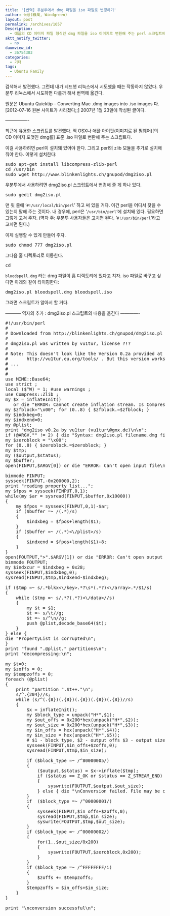 ```yaml
---
title: '[번역] 우분투에서 dmg 파일을 iso 파일로 변경하기'
author: 녹풍(綠風, Windgreen)
layout: post
permalink: /archives/1057
Description:
  - 애플의 CD 이미지 파일 형식인 dmg 파일을 iso 이미지로 변환해 주는 perl 스크립트에 대한 설명입니다. 우분투 사용자들이 편하게 사용할 수 있도록 설명하고 있습니다. 물론 다른 운영체제 사용자들도 perl을 사용할 줄 안다면 역시 가져다 쓸 수 있을 것입니다.
aktt_notify_twitter:
  - no
daumview_id:
  - 36754303
categories:
  - 기타
tags:
  - Ubuntu Family
---
```

검색해서 발견했다. 그런데 내가 레드햇 리눅스에서 시도했을 때는 작동하지 않았다. 우분투 리눅스에서 시도하면 다를까 해서 번역해 옮긴다.

원문은 Ubuntu Quicktip – Converting Mac .dmg images into .iso images 다. [2012-07-16 원본 사이트가 사라졌다;;] 2007년 1월 23일에 작성된 글이다.

&#8212;&#8212;&#8212;&#8212;&#8212;-

최근에 유용한 스크립트를 발견했다. 맥 OSX나 애플 아이팟(이미지로 된 펌웨어)[의 CD 이미지 포맷인 dmg를] 표준 .iso 파일로 변환해 주는 스크립트다.

이걸 사용하려면 perl이 설치돼 있어야 한다. 그리고 perl의 zlib 모듈을 추가로 설치해 줘야 한다. 이렇게 설치한다:

<pre class="brush: bash; gutter: true; first-line: 1">sudo apt-get install libcompress-zlib-perl
cd /usr/bin
sudo wget http://www.blinkenlights.ch/gnupod/dmg2iso.pl</pre>

우분투에서 사용하려면 dmg2iso.pl 스크립트에서 변경해 줄 게 하나 있다.

<pre class="brush:shell">sudo gedit dmg2iso.pl</pre>

맨 윗 줄에 ‘`#!/usr/local/bin/perl`’ 하고 써 있을 거다. 이건 perl을 어디서 찾을 수 있는지 말해 주는 것이다. 내 경우에, perl은 ‘`/usr/bin/perl`’에 설치돼 있다. 필요하면 그렇게 고쳐 주자. (역자 주: 우분투 사용자들은 고치면 된다. ‘`#!/usr/bin/perl`’라고 고치면 된다.)

이제 실행할 수 있게 만들어 주자.

<pre class="brush:shell">sudo chmod 777 dmg2iso.pl</pre>

그다음 홈 디렉토리로 이동한다.

<pre>cd</pre>

`bloodspell.dmg` 라는 dmg 파일이 홈 디렉토리에 있다고 치자. iso 파일로 바꾸고 싶다면 아래와 같이 타이핑한다:

<pre class="brush:shell">dmg2iso.pl bloodspell.dmg bloodspell.iso</pre>

그러면 스크립트가 알아서 할 거다.

&#8212;&#8212;&#8212;&#8211; 역자의 추가 : dmg2iso.pl 스크립트의 내용을 옮긴다 &#8212;&#8212;&#8212;&#8212;-

<pre class="brush: perl; gutter: true; first-line: 1">#!/usr/bin/perl
#
# Downloaded from http://blinkenlights.ch/gnupod/dmg2iso.pl
#
# dmg2iso.pl was written by vu1tur, license ?!?
#
# Note: This doesn&#039;t look like the Version 0.2a provided at
#       http://vu1tur.eu.org/tools/ . But this version works with Apples iPod-Firmware dmg images..
# ...
#
#
use MIME::Base64;
use strict ;
local ($^W) = 1; #use warnings ;
use Compress::Zlib ;
my $x = inflateInit()
   or die "ERROR: Cannot create inflation stream. Is Compress::zlib installed?\n" ;
my $zfblock="\x00"; for (0..8) { $zfblock.=$zfblock; }
my $indxbeg=0;
my $indxend=0;
my @plist;
print "dmg2iso v0.2a by vu1tur (vu1tur\@gmx.de)\n\n";
if (@ARGV."" != 2) { die "Syntax: dmg2iso.pl filename.dmg filename.iso\n"; }
my $zeroblock = "\x00";
for (0..8) { $zeroblock.=$zeroblock; }
my $tmp;
my ($output,$status);
my $buffer;
open(FINPUT,$ARGV[0]) or die "ERROR: Can&#039;t open input file\n";

binmode FINPUT;
sysseek(FINPUT,-0x200000,2);
print "reading property list...";
my $fpos = sysseek(FINPUT,0,1);
while(my $ar = sysread(FINPUT,$buffer,0x10000))
{
	my $fpos = sysseek(FINPUT,0,1)-$ar;
	if ($buffer =~ /(.*)/s)
	{
		$indxbeg = $fpos+length($1);
	}
	if ($buffer =~ /(.*)&lt;\/plist&gt;/s)
	{
		$indxend = $fpos+length($1)+8;
	}
}
open(FOUTPUT,"&gt;".$ARGV[1]) or die "ERROR: Can&#039;t open output file\n";
binmode FOUTPUT;
my $indxcur = $indxbeg + 0x28;
sysseek(FINPUT,$indxbeg,0);
sysread(FINPUT,$tmp,$indxend-$indxbeg);

if ($tmp =~ s/.*blkx&lt;\/key&gt;.*?\s*(.*?)&lt;\/array&gt;.*/$1/s)
{
	while ($tmp =~ s/.*?(.*?)&lt;\/data&gt;//s)
	{
		my $t = $1;
		$t =~ s/\t//g;
		$t =~ s/^\n//g;
		push @plist,decode_base64($t);
	}
} else {
die "PropertyList is corrupted\n";
}
print "found ".@plist." partitions\n";
print "decompressing:\n";

my $t=0;
my $zoffs = 0;
my $tempzoffs = 0;
foreach (@plist)
{
	print "partition ".$t++."\n";
	s/^.{204}//s;
	while (s/^(.{8})(.{8})(.{8})(.{8})(.{8})//s)
	{
		$x = inflateInit();
		my $block_type = unpack("H*",$1);
		my $out_offs = 0x200*hex(unpack("H*",$2));
		my $out_size = 0x200*hex(unpack("H*",$3));
		my $in_offs = hex(unpack("H*",$4));
		my $in_size = hex(unpack("H*",$5));
		# $1 - block type, $2 - output offs $3 - output size $4 input offset $5 - input size
		sysseek(FINPUT,$in_offs+$zoffs,0);
		sysread(FINPUT,$tmp,$in_size);

		if ($block_type =~ /^80000005/)
		{
			($output,$status) = $x-&gt;inflate($tmp);
			if ($status == Z_OK or $status == Z_STREAM_END)
			{
				syswrite(FOUTPUT,$output,$out_size);
			} else { die "\nConversion failed. File may be corrupted.\n"; }
		}
		if  ($block_type =~ /^00000001/)
		{
			sysseek(FINPUT,$in_offs+$zoffs,0);
			sysread(FINPUT,$tmp,$in_size);
			syswrite(FOUTPUT,$tmp,$out_size);
		}
		if ($block_type =~ /^00000002/)
		{
			for(1..$out_size/0x200)
			{
				syswrite(FOUTPUT,$zeroblock,0x200);
			}
		}
		if ($block_type =~ /^FFFFFFFF/i)
		{
			$zoffs += $tempzoffs;
		}
		$tempzoffs = $in_offs+$in_size;
	}
}

print "\nconversion successful\n";</pre>